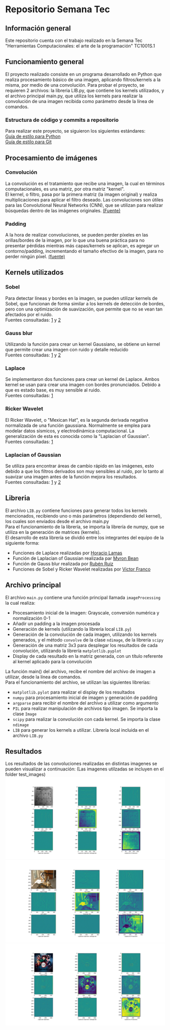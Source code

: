 # Repositorio Semana Tec

## Información general 

Este repositorio cuenta con el trabajo realizado en la Semana Tec "Herramientas Computacionales: el arte de la programación" TC1001S.1 

## Funcionamiento general
El proyecto realizado consiste en un programa desarrollado en Python que realiza procesamiento básico de una imagen, aplicando filtros/kernels a la misma, por medio de una convolución. 
Para probar el proyecto, se requieren 2 archivos: la libreria LIB.py, que contiene los kernels utilizados, y el archivo principal main.py, que utiliza los kernels para realizar la convolución de una imagen recibida como parámetro desde la línea de comandos.

### Estructura de código y commits a repositorio
Para realizar este proyecto, se siguieron los siguientes estándares: </br>
[Guía de estilo para Python](https://www.python.org/dev/peps/pep-0008/) </br>
[Guía de estilo para Git](https://medium.com/@nawarpianist/git-commit-best-practices-dab8d722de99)

## Procesamiento de imágenes

### Convolución
La convolución es el tratamiento que recibe una imagen, la cual en términos computacionales, es una matriz, por otra matriz "kernel". </br>
El kernel, o filtro, pasa por la primera matriz (la imagen original) y realiza multiplicaciones para aplicar el filtro deseado. 
Las convoluciones son útiles para las Convolutional Neural Networks (CNN), que se utilizan para realizar búsquedas dentro de las imágenes originales. [(Fuente)](https://wiki.pathmind.com/convolutional-network)

### Padding
A la hora de realizar convoluciones, se pueden perder píxeles en las orillas/bordes de la imagen, por lo que una buena práctica para no presentar pérdidas mientras más capas/kernels se aplican, es agregar un contorno/padding, incrementando el tamaño efectivo de la imagen, para no perder ningún píxel. [(fuente)](https://wiki.pathmind.com/convolutional-network)  

## Kernels utilizados 
### Sobel
Para detectar líneas y bordes en la imagen, se pueden utilizar kernels de Sobel, que funcionan de forma similar a los kernels de detección de bordes, pero con una optimización de suavización, que permite que no se vean tan afectados por el ruido.<br/>
Fuentes consultadas: [1](https://aishack.in/tutorials/image-convolution-examples/) y [2](https://setosa.io/ev/image-kernels/)
### Gauss blur
Utilizando la función para crear un kernel Gaussiano, se obtiene un kernel que permite crear una imagen con ruido y detalle reducido<br/>
Fuentes consultadas: [1](https://aishack.in/tutorials/image-convolution-examples/) y [2](https://stackoverflow.com/questions/29731726/how-to-calculate-a-gaussian-kernel-matrix-efficiently-in-numpy)
### Laplace
Se implementaron dos funciones para crear un kernel de Laplace. Ambos kernel se usan para crear una imagen con bordes pronunciados. Debido a que es estado base, es muy sensible al ruido.<br/>
Fuentes consultadas: [1](https://aishack.in/tutorials/image-convolution-examples/) 
### Ricker Wavelet
El Ricker Wavelet, o "Mexican Hat", es la segunda derivada negativa normalizada de una función gaussiana. Normalmente se emplea para modelar datos sísmicos, y electrodinámica computacional. La generalización de esta es conocida como la "Laplacian of Gaussian". <br/>
Fuentes consultadas: [1](https://en.wikipedia.org/wiki/Ricker_wavelet) 
### Laplacian of Gaussian
Se utiliza para encontrar áreas de cambio rápido en las imágenes, esto debido a que los filtros derivados son muy sensibles al ruido, por lo tanto al suavizar una imagen antes de la función mejora los resultados.<br/>
Fuentes consultadas: [1](https://aishack.in/tutorials/image-convolution-examples/) y [2](https://homepages.inf.ed.ac.uk/rbf/HIPR2/log.htm)

## Libreria
El archivo `LIB.py` contiene funciones para generar todos los kernels mencionados, recibiendo uno o más parámetros (dependiendo del kernel), los cuales son enviados desde el archivo main.py  </br>
Para el funcionamiento de la librería, se importa la librería de numpy, que se utiliza en la generación de matrices (kernels). </br>
El desarrollo de esta librería se dividió entre los integrantes del equipo de la siguiente forma:
- Funciones de Laplace realizadas por [Horacio Lamas](https://github.com/A01367213)
- Función de Laplacian of Gaussian realizada par [Myron Bean](https://github.com/myron57)
- Función de Gauss blur realizada por [Rubén Ruiz](https://github.com/redeyeruiz)
- Funciones de Sobel y Ricker Wavelet realizadas por [Victor Franco](https://github.com/v-franco)

## Archivo principal
El archivo `main.py` contiene una función principal llamada `imageProcessing` la cual realiza:
- Procesamiento inicial de la imagen: Grayscale, conversión numérica y normalización 0-1
- Añadir un padding a la imagen procesada
- Generación de kernels (utilizando la librería local  `LIB.py`)
- Generación de la convolución de cada imagen, utilizando los kernels generados, y el método `convolve` de la clase `ndimage`, de la librería `scipy`
- Generación de una matriz 3x3 para desplegar los resultados de cada convolución, utilizando la librería `matplotlib.pyplot`
- Display de cada resultado en la matriz generada, con un título referente al kernel aplicado para la convolución

La función main() del archivo, recibe el nombre del archivo de imagen a utilizar, desde la línea de comandos. </br>
Para el funcionamiento del archivo, se utilizan las siguientes librerías:
- `matplotlib.pylot` para realizar el display de los resultados
- `numpy` para procesamiento inicial de imagen y generación de padding
- `argparse` para recibir el nombre del archivo a utilizar como argumento
- `PIL` para realizar manipulación de archivos tipo imagen. Se importa la clase `Image`
- `scipy` para realizar la convolución con cada kernel. Se importa la clase `ndimage`
- `LIB` para generar los kernels a utilizar. Librería local incluida en el archivo `LIB.py`

## Resultados
Los resultados de las convoluciones realizadas en distintas imagenes se pueden visualizar a continuación: (Las imagenes utilzadas se incluyen en el folder test_images) </br>
![Imagen de sudoku procesada](/assets/doc_images/sudoku_processed.png)
![Imagen de animales procesada](/assets/doc_images/sample_processed.png)
![Imagen de KnY procesada](/assets/doc_images/kny_processed.png)
